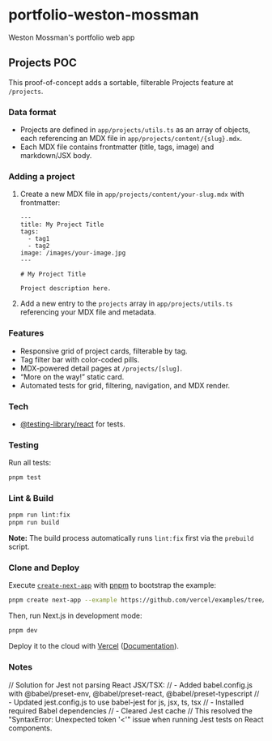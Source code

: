 # portfolio-weston-mossman

Weston Mossman's portfolio web app

## Projects POC

This proof-of-concept adds a sortable, filterable Projects feature at `/projects`.

### Data format

- Projects are defined in `app/projects/utils.ts` as an array of objects, each referencing an MDX file in `app/projects/content/{slug}.mdx`.
- Each MDX file contains frontmatter (title, tags, image) and markdown/JSX body.

### Adding a project

1. Create a new MDX file in `app/projects/content/your-slug.mdx` with frontmatter:

   ```mdx
   ---
   title: My Project Title
   tags:
     - tag1
     - tag2
   image: /images/your-image.jpg
   ---

   # My Project Title

   Project description here.
   ```

2. Add a new entry to the `projects` array in `app/projects/utils.ts` referencing your MDX file and metadata.

### Features

- Responsive grid of project cards, filterable by tag.
- Tag filter bar with color-coded pills.
- MDX-powered detail pages at `/projects/[slug]`.
- “More on the way!” static card.
- Automated tests for grid, filtering, navigation, and MDX render.

### Tech

- [@testing-library/react](https://testing-library.com/docs/react-testing-library/intro/) for tests.

### Testing

Run all tests:

```bash
pnpm test
```

### Lint & Build

```bash
pnpm run lint:fix
pnpm run build
```

**Note:** The build process automatically runs `lint:fix` first via the `prebuild` script.

### Clone and Deploy

Execute [`create-next-app`](https://github.com/vercel/next.js/tree/canary/packages/create-next-app) with [pnpm](https://pnpm.io/installation) to bootstrap the example:

```bash
pnpm create next-app --example https://github.com/vercel/examples/tree/main/solutions/devblog blog
```

Then, run Next.js in development mode:

```bash
pnpm dev
```

Deploy it to the cloud with [Vercel](https://vercel.com/templates) ([Documentation](https://nextjs.org/docs/app/building-your-application/deploying)).

### Notes

// Solution for Jest not parsing React JSX/TSX:
// - Added babel.config.js with @babel/preset-env, @babel/preset-react, @babel/preset-typescript
// - Updated jest.config.js to use babel-jest for js, jsx, ts, tsx
// - Installed required Babel dependencies
// - Cleared Jest cache
// This resolved the "SyntaxError: Unexpected token '<'" issue when running Jest tests on React components.
